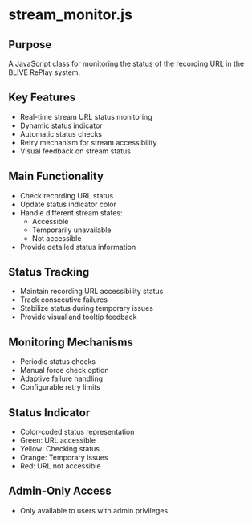 # stream_monitor.js

## Purpose
A JavaScript class for monitoring the status of the recording URL in the BLIVE RePlay system.

## Key Features
- Real-time stream URL status monitoring
- Dynamic status indicator
- Automatic status checks
- Retry mechanism for stream accessibility
- Visual feedback on stream status

## Main Functionality
- Check recording URL status
- Update status indicator color
- Handle different stream states:
  - Accessible
  - Temporarily unavailable
  - Not accessible
- Provide detailed status information

## Status Tracking
- Maintain recording URL accessibility status
- Track consecutive failures
- Stabilize status during temporary issues
- Provide visual and tooltip feedback

## Monitoring Mechanisms
- Periodic status checks
- Manual force check option
- Adaptive failure handling
- Configurable retry limits

## Status Indicator
- Color-coded status representation
- Green: URL accessible
- Yellow: Checking status
- Orange: Temporary issues
- Red: URL not accessible

## Admin-Only Access
- Only available to users with admin privileges
